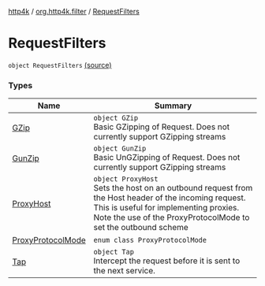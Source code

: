 [http4k](../../index.md) / [org.http4k.filter](../index.md) / [RequestFilters](./index.md)

# RequestFilters

`object RequestFilters` [(source)](https://github.com/http4k/http4k/blob/master/http4k-core/src/main/kotlin/org/http4k/filter/RequestFilters.kt#L9)

### Types

| Name | Summary |
|---|---|
| [GZip](-g-zip/index.md) | `object GZip`<br>Basic GZipping of Request. Does not currently support GZipping streams |
| [GunZip](-gun-zip/index.md) | `object GunZip`<br>Basic UnGZipping of Request. Does not currently support GZipping streams |
| [ProxyHost](-proxy-host/index.md) | `object ProxyHost`<br>Sets the host on an outbound request from the Host header of the incoming request. This is useful for implementing proxies. Note the use of the ProxyProtocolMode to set the outbound scheme |
| [ProxyProtocolMode](-proxy-protocol-mode/index.md) | `enum class ProxyProtocolMode` |
| [Tap](-tap/index.md) | `object Tap`<br>Intercept the request before it is sent to the next service. |
